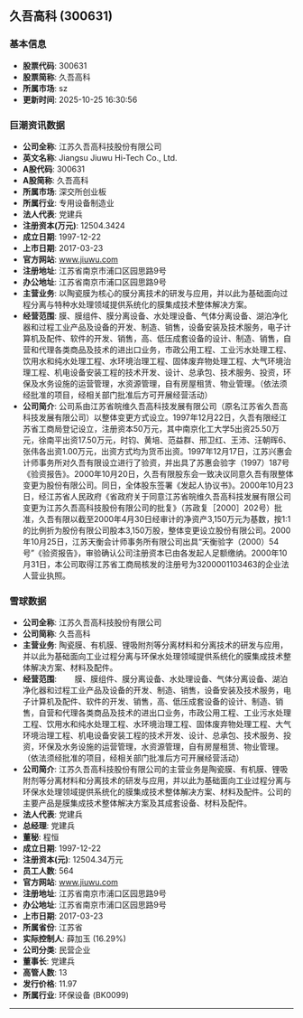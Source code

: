 ## 久吾高科 (300631)

### 基本信息

- **股票代码**: 300631
- **股票简称**: 久吾高科
- **所属市场**: sz
- **更新时间**: 2025-10-25 16:30:56

### 巨潮资讯数据

- **公司全称**: 江苏久吾高科技股份有限公司
- **英文名称**: Jiangsu Jiuwu Hi-Tech Co., Ltd.
- **A股代码**: 300631
- **A股简称**: 久吾高科
- **所属市场**: 深交所创业板
- **所属行业**: 专用设备制造业
- **法人代表**: 党建兵
- **注册资本(万元)**: 12504.3424
- **成立日期**: 1997-12-22
- **上市日期**: 2017-03-23
- **官方网站**: www.jiuwu.com
- **注册地址**: 江苏省南京市浦口区园思路9号
- **办公地址**: 江苏省南京市浦口区园思路9号
- **主营业务**: 以陶瓷膜为核心的膜分离技术的研发与应用，并以此为基础面向过程分离与特种水处理领域提供系统化的膜集成技术整体解决方案。
- **经营范围**: 膜、膜组件、膜分离设备、水处理设备、气体分离设备、湖泊净化器和过程工业产品及设备的开发、制造、销售，设备安装及技术服务，电子计算机及配件、软件的开发、销售，高、低压成套设备的设计、制造、销售，自营和代理各类商品及技术的进出口业务，市政公用工程、工业污水处理工程、饮用水和纯水处理工程、水环境治理工程、固体废弃物处理工程、大气环境治理工程、机电设备安装工程的技术开发、设计、总承包、技术服务、投资，环保及水务设施的运营管理，水资源管理，自有房屋租赁、物业管理。（依法须经批准的项目，经相关部门批准后方可开展经营活动）
- **公司简介**: 公司系由江苏省皖维久吾高科技发展有限公司（原名江苏省久吾高科技发展有限公司）以整体变更方式设立。1997年12月22日，久吾有限经江苏省工商局登记设立，注册资本50万元，其中南京化工大学5出资25.50万元，徐南平出资17.50万元，时钧、黄培、范益群、邢卫红、王沛、汪朝晖6、张伟各出资1.00万元，出资方式均为货币出资。1997年12月17日，江苏兴惠会计师事务所对久吾有限设立进行了验资，并出具了苏惠会验字（1997）187号《验资报告》。2000年10月20日，久吾有限股东会一致决议同意久吾有限整体变更为股份有限公司。同日，全体股东签署《发起人协议书》。2000年10月23日，经江苏省人民政府《省政府关于同意江苏省皖维久吾高科技发展有限公司变更为江苏久吾高科技股份有限公司的批复》（苏政复［2000］202号）批准，久吾有限以截至2000年4月30日经审计的净资产3,150万元为基数，按1:1的比例折为股份有限公司股本3,150万股，整体变更设立股份有限公司。2000年10月25日，江苏天衡会计师事务所有限公司出具“天衡验字（2000）54号”《验资报告》，审验确认公司注册资本已由各发起人足额缴纳。2000年10月31日，本公司取得江苏省工商局核发的注册号为3200001103463的企业法人营业执照。

### 雪球数据

- **公司全称**: 江苏久吾高科技股份有限公司
- **公司简称**: 久吾高科
- **主营业务**: 陶瓷膜、有机膜、锂吸附剂等分离材料和分离技术的研发与应用，并以此为基础面向工业过程分离与环保水处理领域提供系统化的膜集成技术整体解决方案、材料及配件。
- **经营范围**: 　　膜、膜组件、膜分离设备、水处理设备、气体分离设备、湖泊净化器和过程工业产品及设备的开发、制造、销售，设备安装及技术服务，电子计算机及配件、软件的开发、销售，高、低压成套设备的设计、制造、销售，自营和代理各类商品及技术的进出口业务，市政公用工程、工业污水处理工程、饮用水和纯水处理工程、水环境治理工程、固体废弃物处理工程、大气环境治理工程、机电设备安装工程的技术开发、设计、总承包、技术服务、投资，环保及水务设施的运营管理，水资源管理，自有房屋租赁、物业管理。（依法须经批准的项目，经相关部门批准后方可开展经营活动）
- **公司简介**: 江苏久吾高科技股份有限公司的主营业务是陶瓷膜、有机膜、锂吸附剂等分离材料和分离技术的研发与应用，并以此为基础面向工业过程分离与环保水处理领域提供系统化的膜集成技术整体解决方案、材料及配件。公司的主要产品是膜集成技术整体解决方案及其成套设备、材料及配件。
- **法人代表**: 党建兵
- **总经理**: 党建兵
- **董秘**: 程恒
- **成立日期**: 1997-12-22
- **注册资本(元)**: 12504.34万元
- **员工人数**: 564
- **官方网站**: www.jiuwu.com
- **注册地址**: 江苏省南京市浦口区园思路9号
- **办公地址**: 江苏省南京市浦口区园思路9号
- **上市日期**: 2017-03-23
- **所属省份**: 江苏省
- **实际控制人**: 薛加玉 (16.29%)
- **公司分类**: 民营企业
- **董事长**: 党建兵
- **高管人数**: 13
- **发行价格**: 11.97
- **所属行业**: 环保设备 (BK0099)

---